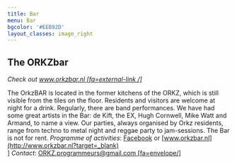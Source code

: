 ```yaml
---
title: Bar
menu: Bar
bgcolor: '#EEB92D'
layout_classes: image_right
---
```


The ORKZbar
----------
*Check out [www.orkzbar.nl [fa=external-link /]](http://www.orkzbar.nl?target=_blank)*

The OrkzBAR is located in the former kitchens of the ORKZ, which is still visible from the tiles on the floor. Residents and visitors are welcome at night for a drink. Regularly, there are band performances. We have had some great artists in the Bar: de Kift, the EX, Hugh Cornwell, Mike Watt and Armand, to name a view. Our parties, always organised by Orkz residents, range from techno to metal night and reggae party to jam-sessions. The Bar is not for rent.
*Programme of activities*: [Facebook](https://www.facebook.com/RKZbios?target=_blank) or [www.orkzbar.nl](http://www.orkzbar.nl?target=_blank)<br/>]
*Contact*: [ORKZ.programmeurs@gmail.com [fa=envelope/]](mailto:ORKZ.programmeurs@gmail.com)

